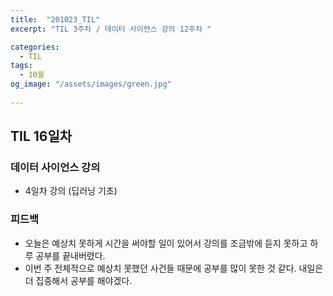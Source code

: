 ```yaml
---
title:  "201023_TIL"
excerpt: "TIL 3주차 / 데이터 사이언스 강의 12주차 "

categories:
  - TIL
tags:
  - 10월
og_image: "/assets/images/green.jpg"
  
---
```

## TIL 16일차

### 데이터 사이언스 강의
- 4일차 강의 (딥러닝 기초)

### 피드백
- 오늘은 예상치 못하게 시간을 써야할 일이 있어서 강의를 조금밖에 듣지 못하고 하루 공부를 끝내버렸다.
- 이번 주 전체적으로 예상치 못했던 사건들 때문에 공부를 많이 못한 것 같다. 내일은 더 집중해서 공부를 해야겠다.